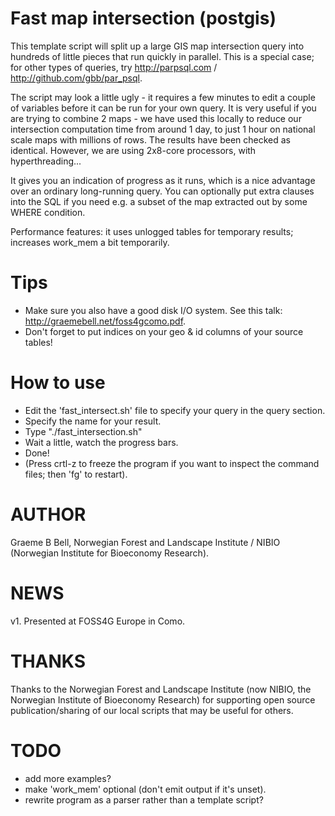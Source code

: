 Fast map intersection (postgis)
==============================

This template script will split up a large GIS map intersection query into hundreds of little pieces that run quickly in 
parallel. This is a special case; for other types of queries, try http://parpsql.com  / http://github.com/gbb/par_psql.

The script may look a little ugly - it requires a few minutes to edit a couple of variables before it can be run for your own 
query. It is very useful if you are trying to combine 2 maps - we have used this locally to reduce our intersection computation 
time from around 1 day, to just 1 hour on national scale maps with millions of rows. The results have been checked as identical. 
However, we are using 2x8-core processors, with hyperthreading...

It gives you an indication of progress as it runs, which is a nice advantage over an ordinary long-running query. You can 
optionally put extra clauses into the SQL if you need e.g. a subset of the map extracted out by some WHERE condition.

Performance features: it uses unlogged tables for temporary results; increases work_mem a bit temporarily.

Tips
=====

- Make sure you also have a good disk I/O system. See this talk: http://graemebell.net/foss4gcomo.pdf.
- Don't forget to put indices on your geo & id columns of your source tables!

How to use
==========

- Edit the 'fast_intersect.sh' file to specify your query in the query section.
- Specify the name for your result.
- Type "./fast_intersection.sh" 
- Wait a little, watch the progress bars.
- Done!
- (Press crtl-z to freeze the program if you want to inspect the command files; then 'fg' to restart).

AUTHOR
====

Graeme B Bell, Norwegian Forest and Landscape Institute / NIBIO (Norwegian Institute for Bioeconomy Research).

NEWS 
====

v1. Presented at FOSS4G Europe in Como. 


THANKS
======

Thanks to the Norwegian Forest and Landscape Institute (now NIBIO, the Norwegian Institute of Bioeconomy Research) for 
supporting open source publication/sharing of our local scripts that may be useful for others.

TODO
====

- add more examples?
- make 'work_mem' optional (don't emit output if it's unset).
- rewrite program as a parser rather than a template script?

